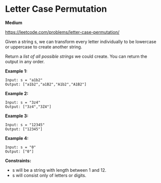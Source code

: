 # Letter Case Permutation
**Medium**

https://leetcode.com/problems/letter-case-permutation/

Given a string s, we can transform every letter individually to be lowercase or uppercase to create another string.

Return a *list of all possible strings* we could create. You can return the output in any order.

 

**Example 1:**
```
Input: s = "a1b2"
Output: ["a1b2","a1B2","A1b2","A1B2"]
```
**Example 2:**
```
Input: s = "3z4"
Output: ["3z4","3Z4"]
```
**Example 3:**
```
Input: s = "12345"
Output: ["12345"]
```
**Example 4:**
```
Input: s = "0"
Output: ["0"]
```

**Constraints:**

- s will be a string with length between 1 and 12.
- s will consist only of letters or digits.